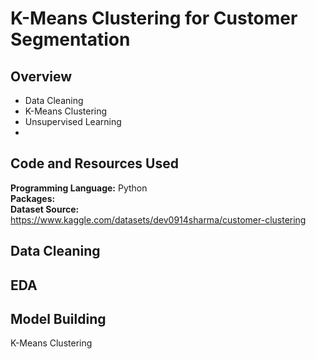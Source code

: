 # K-Means Clustering for Customer Segmentation

## Overview
* Data Cleaning
* K-Means Clustering
* Unsupervised Learning
*

## Code and Resources Used

**Programming Language:** Python  
**Packages:**  
**Dataset Source:** https://www.kaggle.com/datasets/dev0914sharma/customer-clustering

## Data Cleaning

## EDA

## Model Building

K-Means Clustering

